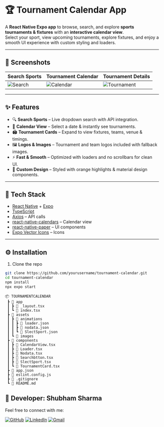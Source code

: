 # 🏆 Tournament Calendar App  

A **React Native Expo app** to browse, search, and explore **sports tournaments & fixtures** with an **interactive calendar view**.  
Select your sport, view upcoming tournaments, explore fixtures, and enjoy a smooth UI experience with custom styling and loaders.  

---

## 📸 Screenshots  

| Search Sports | Tournament Calendar | Tournament Details |
|---------------|----------------------|---------------------|
| ![Search](https://via.placeholder.com/250x500) | ![Calendar](https://via.placeholder.com/250x500) | ![Tournament](https://via.placeholder.com/250x500) |

---

## ✨ Features  

- 🔍 **Search Sports** – Live dropdown search with API integration.  
- 📅 **Calendar View** – Select a date & instantly see tournaments.  
- 🏟 **Tournament Cards** – Expand to view fixtures, teams, venue & timings.  
- 🖼 **Logos & Images** – Tournament and team logos included with fallback images.  
- ⚡ **Fast & Smooth** – Optimized with loaders and no scrollbars for clean UI.  
- 🎨 **Custom Design** – Styled with orange highlights & material design components.  

---

## 🚀 Tech Stack  

- [React Native](https://reactnative.dev/) + [Expo](https://expo.dev/)  
- [TypeScript](https://www.typescriptlang.org/)  
- [Axios](https://axios-http.com/) – API calls  
- [react-native-calendars](https://github.com/wix/react-native-calendars) – Calendar view  
- [react-native-paper](https://callstack.github.io/react-native-paper/) – UI components  
- [Expo Vector Icons](https://icons.expo.fyi/) – Icons  

---

## ⚙️ Installation  

1. Clone the repo  
```bash
git clone https://github.com/yourusername/tournament-calendar.git
cd tournament-calendar
npm install
npx expo start
```
```
📦 TOURNAMENTCALENDAR
 ┣ 📂 app
 ┃ ┣ 📜 _layout.tsx
 ┃ ┗ 📜 index.tsx
 ┣ 📂 assets
 ┃ ┣ 📂 animations
 ┃ ┃ ┣ 📜 loader.json
 ┃ ┃ ┣ 📜 nodata.json
 ┃ ┃ ┗ 📜 SlectSport.json
 ┃ ┗ 📂 images
 ┣ 📂 components
 ┃ ┣ 📜 CalendarView.tsx
 ┃ ┣ 📜 Loader.tsx
 ┃ ┣ 📜 Nodata.tsx
 ┃ ┣ 📜 Searchbtton.tsx
 ┃ ┣ 📜 SlectSport.tsx
 ┃ ┗ 📜 TournamentCard.tsx
 ┣ 📜 app.json
 ┣ 📜 eslint.config.js
 ┣ 📜 .gitignore
 ┗ 📜 README.md

```
## 👤 Developer: Shubham Sharma

Feel free to connect with me:

[![GitHub](https://img.shields.io/badge/GitHub-181717?style=for-the-badge&logo=github&logoColor=white)](https://github.com/Shubhamsharma2002)  [![LinkedIn](https://img.shields.io/badge/LinkedIn-0A66C2?style=for-the-badge&logo=linkedin&logoColor=white)](https://www.linkedin.com/in/shubhamsharma2026/)   [![Gmail](https://img.shields.io/badge/Gmail-D14836?style=for-the-badge&logo=gmail&logoColor=white)](mailto:shubhamjii2002@gmail.com)